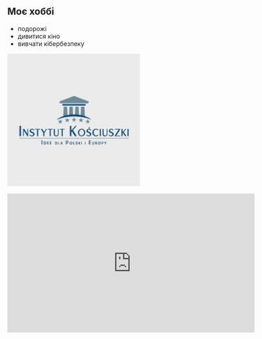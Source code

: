 ## Моє хоббі

*   подорожі
*   дивитися кіно
*   вивчати кібербезпеку

![](5-300x300.jpg)
<iframe width="560" height="315" src="https://www.youtube.com/embed/uFzNc7D44HI" title="YouTube video player" frameborder="0" allow="accelerometer; autoplay; clipboard-write; encrypted-media; gyroscope; picture-in-picture" allowfullscreen></iframe>
